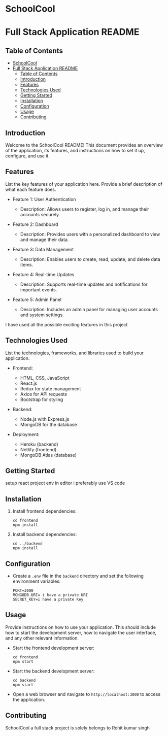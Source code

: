 # SchoolCool

# Full Stack Application README

## Table of Contents
- [SchoolCool](#schoolcool)
- [Full Stack Application README](#full-stack-application-readme)
  - [Table of Contents](#table-of-contents)
  - [Introduction](#introduction)
  - [Features](#features)
  - [Technologies Used](#technologies-used)
  - [Getting Started](#getting-started)
  - [Installation](#installation)
  - [Configuration](#configuration)
  - [Usage](#usage)
  - [Contributing](#contributing)

## Introduction

Welcome to the SchoolCool README! This document provides an overview of the application, its features, and instructions on how to set it up, configure, and use it.

## Features

List the key features of your application here. Provide a brief description of what each feature does.

- Feature 1: User Authentication
  - Description: Allows users to register, log in, and manage their accounts securely.

- Feature 2: Dashboard
  - Description: Provides users with a personalized dashboard to view and manage their data.

- Feature 3: Data Management
  - Description: Enables users to create, read, update, and delete data items.

- Feature 4: Real-time Updates
  - Description: Supports real-time updates and notifications for important events.

- Feature 5: Admin Panel
  - Description: Includes an admin panel for managing user accounts and system settings.
  
I have used all the possible exciting features in this project

## Technologies Used

List the technologies, frameworks, and libraries used to build your application.

- Frontend:
  - HTML, CSS, JavaScript
  - React.js
  - Redux for state management
  - Axios for API requests
  - Bootstrap for styling

- Backend:
  - Node.js with Express.js
  - MongoDB for the database

- Deployment:
  - Heroku (backend)
  - Netlify (frontend)
  - MongoDB Atlas (database)

## Getting Started

setup react project env in editor i preferably use VS code

## Installation



1. Install frontend dependencies:
   ```
   cd frontend
   npm install
   ```

2. Install backend dependencies:
   ```
   cd ../backend
   npm install
   ```

## Configuration

- Create a `.env` file in the `backend` directory and set the following environment variables:
   ```
   PORT=3000
   MONGODB_URI= i have a private URI
   SECRET_KEY=i have a private Key
   ```

## Usage

Provide instructions on how to use your application. This should include how to start the development server, how to navigate the user interface, and any other relevant information.

- Start the frontend development server:
   ```
   cd frontend
   npm start
   ```

- Start the backend development server:
   ```
   cd backend
   npm start
   ```

- Open a web browser and navigate to `http://localhost:3000` to access the application.


## Contributing

SchoolCool a full stack project is solely belongs to Rohit kumar singh
